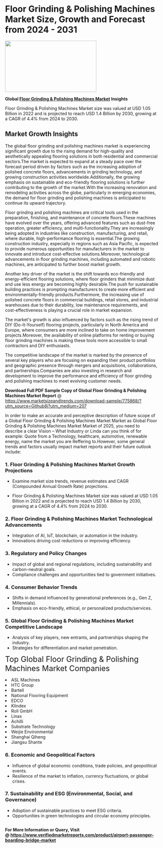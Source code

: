 <H1>Floor Grinding & Polishing Machines Market Size, Growth and Forecast from 2024 - 2031</H1><img class="aligncenter size-medium wp-image-584254" src="https://thirdeyenews.in/wp-content/uploads/2024/09/Global-Market-Research-300x168.jpeg" alt="" width="300" height="168" /><p><strong>Global&nbsp;<a href="https://www.marketsizeandtrends.com/download-sample/775868/?utm_source=Github8j?utm_medium=207">Floor Grinding & Polishing Machines Market</a> Insights</strong></p><p>Floor Grinding & Polishing Machines Market size was valued at USD 1.05 Billion in 2022 and is projected to reach USD 1.4 Billion by 2030, growing at a CAGR of 4.4% from 2024 to 2030.</p><p><h2>Market Growth Insights</h2> <p>The global floor grinding and polishing machines market is experiencing significant growth due to the rising demand for high-quality and aesthetically appealing flooring solutions in both residential and commercial sectors.The market is expected to expand at a steady pace over the forecast period driven by factors such as the increasing adoption of polished concrete floors, advancements in grinding technology, and growing construction activities worldwide.Additionally, the growing emphasis on sustainable and eco-friendly flooring solutions is further contributing to the growth of the market.With the increasing renovation and remodeling activities across the globe, particularly in emerging economies, the demand for floor grinding and polishing machines is anticipated to continue its upward trajectory.</p> <p>Floor grinding and polishing machines are critical tools used in the preparation, finishing, and maintenance of concrete floors.These machines have evolved over the years, offering advanced features such as dust-free operation, greater efficiency, and multi-functionality.They are increasingly being adopted in industries like construction, manufacturing, and retail, where durable, high-performance flooring is essential.The growing construction industry, especially in regions such as Asia Pacific, is expected to provide numerous opportunities for manufacturers in the market to innovate and introduce cost-effective solutions.Moreover, technological advancements in floor grinding machines, including automated and robotic machines, are anticipated to further boost market growth.</p> <p>Another key driver of the market is the shift towards eco-friendly and energy-efficient flooring solutions, where floor grinders that minimize dust and use less energy are becoming highly desirable.The push for sustainable building practices is prompting manufacturers to create more efficient and environmentally-friendly products.Furthermore, the increasing use of polished concrete floors in commercial buildings, retail stores, and industrial warehouses due to their durability, low maintenance requirements, and cost-effectiveness is playing a crucial role in market expansion.</p> <p>The market's growth is also influenced by factors such as the rising trend of DIY (Do-It-Yourself) flooring projects, particularly in North America and Europe, where consumers are more inclined to take on home improvement projects.Moreover, the availability of online platforms for renting or buying floor grinding machines is making these tools more accessible to small contractors and DIY enthusiasts.</p> <p>The competitive landscape of the market is marked by the presence of several key players who are focusing on expanding their product portfolios and geographic presence through mergers and acquisitions, collaborations, and partnerships.Companies are also investing in research and development to improve the performance and efficiency of floor grinding and polishing machines to meet evolving customer needs.</p> <p><span class=""><strong>Download Full PDF Sample Copy of Global Floor Grinding & Polishing Machines Market Report</strong> @ <a href="https://www.marketsizeandtrends.com/download-sample/775868/?utm_source=Github8j?utm_medium=207" target="_blank">https://www.marketsizeandtrends.com/download-sample/775868/?utm_source=Github8j?utm_medium=207</a></span></p><p>In order to make an accurate and perceptive description of future scope of a Global&nbsp;Floor Grinding & Polishing Machines Market Market as Global&nbsp;Floor Grinding & Polishing Machines Market Market of 2025, you need to describe a clear Vision &ndash; What Industry or Linda can you think of for example: Quote from a Technology, healthcare, automotive, renewable energy, name the market you are Reffering to.However, some general trends and factors usually impact market reports and their future outlook include:</p><h3>1.&nbsp;<strong>Floor Grinding & Polishing Machines Market Growth Projections</strong></h3><ul><li>Examine market size trends, revenue estimates and CAGR (Compounded Annual Growth Rate) projections.</li><li><p>Floor Grinding & Polishing Machines Market size was valued at USD 1.05 Billion in 2022 and is projected to reach USD 1.4 Billion by 2030, growing at a CAGR of 4.4% from 2024 to 2030.</p></li></ul><h3>2.&nbsp;<strong>Floor Grinding & Polishing Machines Market Technological Advancements</strong></h3><ul><li>Integration of AI, IoT, blockchain, or automation in the industry.</li><li>Innovations driving cost reductions or improving efficiency.</li></ul><h3>3.&nbsp;<strong>Regulatory and Policy Changes</strong></h3><ul><li>Impact of global and regional regulations, including sustainability and carbon-neutral goals.</li><li>Compliance challenges and opportunities tied to government initiatives.</li></ul><h3>4.&nbsp;<strong>Consumer Behavior Trends</strong></h3><ul><li>Shifts in demand influenced by generational preferences (e.g., Gen Z, Millennials).</li><li>Emphasis on eco-friendly, ethical, or personalized products/services.</li></ul><h3>5.&nbsp;<strong>Global Floor Grinding & Polishing Machines Market Competitive Landscape</strong></h3><ul><li>Analysis of key players, new entrants, and partnerships shaping the industry.</li><li>Strategies for differentiation and market penetration.</li></ul><p data-pm-slice="1 1 []"><span style="color: inherit; font-family: inherit; font-size: 25px;">Top Global Floor Grinding & Polishing Machines Market Companies</span></p><div class="" data-test-id=""><p><li>ASL Machines</li><li> HTC Group</li><li> Bartell</li><li> National Flooring Equipment</li><li> EDCO</li><li> Klindex</li><li> Roll GmbH</li><li> Linax</li><li> Achilli</li><li> Substrate Technology</li><li> Weijie Environmental</li><li> Shanghai Qiheng</li><li> Jiangsu Shante</li></p></div><h3>6.&nbsp;<strong>Economic and Geopolitical Factors</strong></h3><ul><li>Influence of global economic conditions, trade policies, and geopolitical events.</li><li>Resilience of the market to inflation, currency fluctuations, or global crises.</li></ul><h3>7.&nbsp;<strong>Sustainability and ESG (Environmental, Social, and Governance)</strong></h3><ul><li>Adoption of sustainable practices to meet ESG criteria.</li><li>Opportunities in green technologies and circular economy principles.</li></ul><h2><strong style="font-size: 14px;">For More Information or Query, Visit @&nbsp;</strong><a style="background-color: #ffffff; font-size: 14px;" href="https://www.marketsizeandtrends.com/report/floor-grinding-and-polishing-machines-market/" target="_blank">https://www.verifiedmarketreports.com/product/airport-passenger-boarding-bridge-market</a></h2>